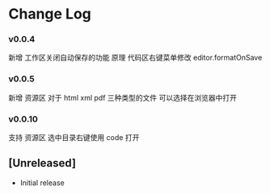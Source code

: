 # Change Log

### v0.0.4

新增 工作区关闭自动保存的功能
原理 代码区右键菜单修改 editor.formatOnSave

### v0.0.5

新增 资源区 对于 html xml pdf 三种类型的文件 可以选择在浏览器中打开

### v0.0.10

支持 资源区 选中目录右键使用 code 打开

## [Unreleased]

- Initial release

